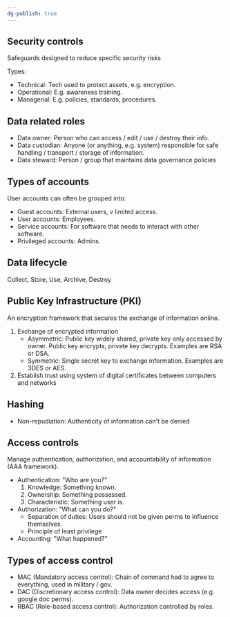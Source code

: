 ```yaml
---
dg-publish: true
---
```

## Security controls

Safeguards designed to reduce specific security risks

Types:

- Technical: Tech used to protect assets, e.g. encryption.
- Operational: E.g. awareness training.
- Managerial: E.g. policies, standards, procedures.

## Data related roles

- Data owner: Person who can access / edit / use / destroy their info.
- Data custodian: Anyone (or anything, e.g. system) responsible for safe handling / transport / storage of information.
- Data steward: Person / group that maintains data governance policies

## Types of accounts

User accounts can often be grouped into:

- Guest accounts: External users, v limited access.
- User accounts: Employees.
- Service accounts: For software that needs to interact with other software.
- Privileged accounts: Admins.

## Data lifecycle

Collect, Store, Use, Archive, Destroy

## Public Key Infrastructure (PKI)

An encryption framework that secures the exchange of information online.

1. Exchange of encrypted information
   - Asymmetric: Public key widely shared, private key only accessed by owner. Public key encrypts, private key decrypts. Examples are RSA or DSA.
   - Symmetric: Single secret key to exchange information. Examples are 3DES or AES.
2. Establish trust using system of digital certificates between computers and networks

## Hashing

- Non-repudiation: Authenticity of information can't be denied

## Access controls

Manage authentication, authorization, and accountability of information (AAA framework).

- Authentication: "Who are you?"
  1. Knowledge: Something known.
  2. Ownership: Something possessed.
  3. Characteristic: Something user is.
- Authorization: "What can you do?"
  - Separation of duties: Users should not be given perms to influence themselves.
  - Principle of least privilege
- Accounting: "What happened?"

## Types of access control

- MAC (Mandatory access control): Chain of command had to agree to everything, used in military / gov.
- DAC (Discretionary access control): Data owner decides access (e.g. google doc perms).
- RBAC (Role-based access control): Authorization controlled by roles.


